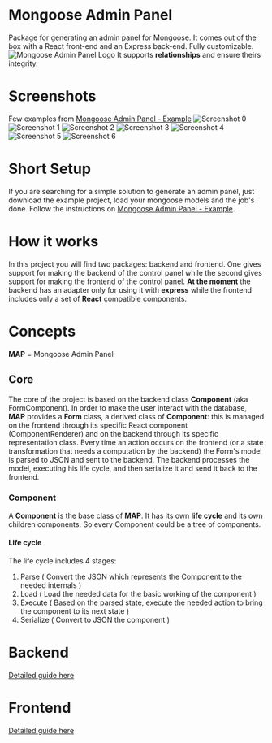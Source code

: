 # Mongoose Admin Panel

Package for generating an admin panel for Mongoose.
It comes out of the box with a React front-end and an Express back-end. Fully customizable.
![Mongoose Admin Panel Logo](./logo.png)
It supports **relationships** and ensure theirs integrity.

# Screenshots

Few examples from [Mongoose Admin Panel - Example](https://github.com/quantumglitch/mongoose-admin-panel-example) ![Screenshot 0](./screenshots/0.png) ![Screenshot 1](./screenshots/1.png) ![Screenshot 2](./screenshots/2.png) ![Screenshot 3](./screenshots/3.png) ![Screenshot 4](./screenshots/4.png) ![Screenshot 5](./screenshots/5.png) ![Screenshot 6](./screenshots/6.png)

# Short Setup

If you are searching for a simple solution to generate an admin panel, just download the example project, load your mongoose models and the job's done. Follow the instructions on [Mongoose Admin Panel - Example](https://github.com/quantumglitch/mongoose-admin-panel-example).

# How it works

In this project you will find two packages: backend and frontend. One gives support for making the backend of the control panel while the second gives support for making the frontend of the control panel. **At the moment** the backend has an adapter only for using it with **express** while the frontend includes only a set of **React** compatible components.

# Concepts

**MAP** = Mongoose Admin Panel

## Core

The core of the project is based on the backend class **Component** (aka FormComponent). In order to make the user interact with the database, **MAP** provides a **Form** class, a derived class of **Component**: this is managed on the frontend through its specific React component (ComponentRenderer) and on the backend through its specific representation class. Every time an action occurs on the frontend (or a state transformation that needs a computation by the backend) the Form's model is parsed to JSON and sent to the backend. The backend processes the model, executing his life cycle, and then serialize it and send it back to the frontend.

### Component

A **Component** is the base class of **MAP**. It has its own **life cycle** and its own children components. So every Component could be a tree of components.

#### Life cycle

The life cycle includes 4 stages:

1. Parse ( Convert the JSON which represents the Component to the needed internals )
2. Load ( Load the needed data for the basic working of the component )
3. Execute ( Based on the parsed state, execute the needed action to bring the component to its next state )
4. Serialize ( Convert to JSON the component )

# Backend

[Detailed guide here](https://github.com/QuantumGlitch/mongoose-admin-panel/blob/master/backend/README.md)

# Frontend

[Detailed guide here](https://github.com/QuantumGlitch/mongoose-admin-panel/blob/master/frontend/README.md)
